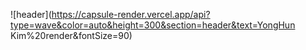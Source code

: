 ![header](https://capsule-render.vercel.app/api?type=wave&color=auto&height=300&section=header&text=YongHun Kim%20render&fontSize=90)
